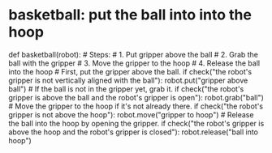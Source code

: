 # basketball: put the ball into into the hoop
def basketball(robot):
    # Steps:
    #  1. Put gripper above the ball
    #  2. Grab the ball with the gripper
    #  3. Move the gripper to the hoop
    #  4. Release the ball into the hoop
    # First, put the gripper above the ball.
    if check("the robot's gripper is not vertically aligned with the ball"):
        robot.put("gripper above ball")
    # If the ball is not in the gripper yet, grab it.
    if check("the robot's gripper is above the ball and the robot's gripper is open"):
        robot.grab("ball")
    # Move the gripper to the hoop if it's not already there.
    if check("the robot's gripper is not above the hoop"):
        robot.move("gripper to hoop")
    # Release the ball into the hoop by opening the gripper.
    if check("the robot's gripper is above the hoop and the robot's gripper is closed"):
        robot.release("ball into hoop")
